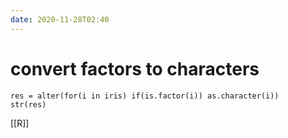 ```yaml
---
date: 2020-11-28T02:40
---
```


# convert factors to characters
    res = alter(for(i in iris) if(is.factor(i)) as.character(i))
    str(res)
    
[[R]]